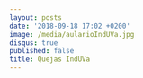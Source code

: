```yaml
---
layout: posts
date: '2018-09-18 17:02 +0200'
image: /media/aularioIndUVa.jpg
disqus: true
published: false
title: Quejas IndUVa
---
```


